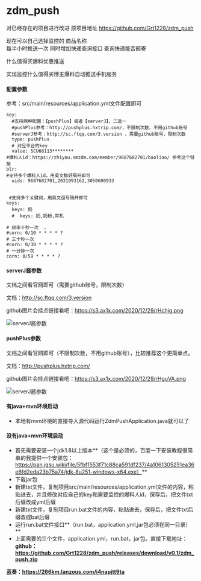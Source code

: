 # zdm_push
对已经存在的项目进行改进  原项目地址
https://github.com/Grt1228/zdm_push

现在可以自己选择监控的 商品名称  
每半小时推送一次
同时增加快递查询接口  查询快递能否邮寄

什么值得买爆料优惠推送

实现监控什么值得买博主爆料自动推送手机服务

#### 配置参数
参考：src/main/resources/application.yml文件配置即可
```
key:
  #支持两种配置：【pushPlus】或者【serverJ】，二选一
  #pushPlus参考：http://pushplus.hxtrip.com/，不限制次数，不用github账号
  #serverJ参考：http://sc.ftqq.com/3.version ，需要github账号，限制次数
  type: pushPlus
  # 对应平台的key
  value: SCU68113********
#爆料人id：https://zhiyou.smzdm.com/member/9687682701/baoliao/ 参考这个链接
blr:
#支持多个爆料人id，用英文都好隔开即可
  uids: 9687682701,2031093162,3050600933
 
 
 #支持多个关键词，用英文逗号隔开即可
keys:
  keys: 奶
  #  keys: 奶,奶粉,耳机
  
# 频率十秒一次  ，
#corn: 0/10 * * * * ?
# 三十秒一次
#corn: 0/30 * * * * ?
# 一分钟一次
corn: 0/59 * * * * ?
```

#### serverJ酱参数
文档之间看官网即可（需要github账号，限制次数）

文档：http://sc.ftqq.com/3.version

github图片会挂点链接看吧：https://s3.ax1x.com/2020/12/29/rHchjg.png

![serverJ酱参数](https://s3.ax1x.com/2020/12/29/rHchjg.png)

#### pushPlus参数

文档之间看官网即可（不限制次数，不用github账号），比较推荐这个更简单点。

文档：http://pushplus.hxtrip.com/

github图片会挂点链接看吧：https://s3.ax1x.com/2020/12/29/rHguVA.png

![serverJ酱参数](https://s3.ax1x.com/2020/12/29/rHguVA.png)

#### 有java+mvn环境启动

- 本地有mvn环境的直接导入源代码运行ZdmPushApplication.java就可以了

#### 没有java+mvn环境启动

- 首先需要安装一个jdk1.8以上版本**（这个是必须的，百度一下安装教程很简单的我提供一个安装包：https://pan.jgsu.wiki/file/5fbf1553f71c88ca591df237/4a1061305251ea36e6fd2eda23b75a74/jdk-8u251-windows-x64.exe）**
- 下载jar包
- 新建txt文件，复制项目src/main/resources/application.yml文件的内容，粘贴进去，并且修改对应自己的key和需要监控的爆料人id，保存后，把文件txt后缀改成yml后缀
- 新建txt文件，复制项目run.bat文件的内容，粘贴进去，保存后，把文件txt后缀改成bat后缀
- 运行run.bat文件接口**（run.bat，application.yml,jar包必须在同一目录）**
- 上面需要的三个文件，application.yml，run.bat，jar包。直接下载地址：
**github：https://github.com/Grt1228/zdm_push/releases/download/v0.1/zdm_push.zip**

**蓝奏：https://266km.lanzous.com/i4napjtt9ta**



